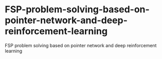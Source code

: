 # FSP-problem-solving-based-on-pointer-network-and-deep-reinforcement-learning
FSP problem solving based on pointer network and deep reinforcement learning
